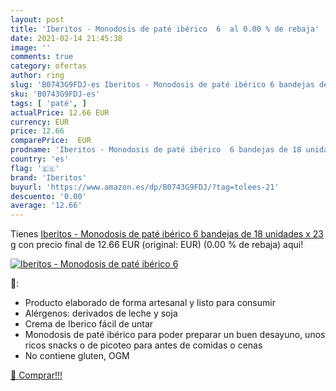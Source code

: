 ```yaml
---
layout: post
title: 'Iberitos - Monodosis de paté ibérico  6  al 0.00 % de rebaja'
date: 2021-02-14 21:45:38
image: ''
comments: true
category: ofertas
author: ring
slug: 'B0743G9FDJ-es Iberitos - Monodosis de paté ibérico 6 bandejas de 18...'
sku: 'B0743G9FDJ-es'
tags: [ 'paté', ]
actualPrice: 12.66 EUR
currency: EUR
price: 12.66
comparePrice:  EUR
prodname: 'Iberitos - Monodosis de paté ibérico  6 bandejas de 18 unidades x 23 g'
country: 'es'
flag: '🇪🇸'
brand: 'Iberitos'
buyurl: 'https://www.amazon.es/dp/B0743G9FDJ/?tag=tolees-21'
descuento: '0.00'
average: '12.66'
---
```


Tienes [Iberitos - Monodosis de paté ibérico  6 bandejas de 18 unidades x 23 g](https://www.amazon.es/dp/B0743G9FDJ/?tag=tolees-21) con precio final de  12.66 EUR (original:  EUR) (0.00 %  de rebaja) aqui!

[![Iberitos - Monodosis de paté ibérico  6 ]()](https://www.amazon.es/dp/B0743G9FDJ/?tag=tolees-21)

🔎:

- Producto elaborado de forma artesanal y listo para consumir
- Alérgenos: derivados de leche y soja
- Crema de Iberico fácil de untar
- Monodosis de paté ibérico para poder preparar un buen desayuno, unos ricos snacks o de picoteo para antes de comidas o cenas
- No contiene gluten, OGM

[🛒 Comprar!!!](https://www.amazon.es/dp/B0743G9FDJ/?tag=tolees-21)
